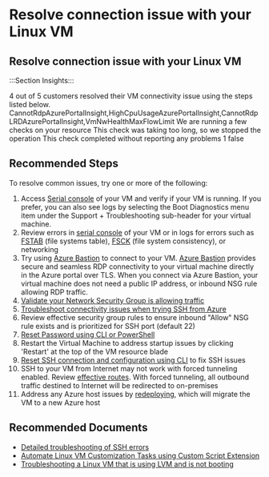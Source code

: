 <properties
	pageTitle="Resolve connection issue with your Linux VM"
	description="Resolve connection issue with your Linux VM"
	ms.author="tibasham"
	displayOrder=""
	articleId="715441d0-a0d3-4b54-a50b-038b1eb3ca04"
	selfHelpType="Apollo"
     	supportTopicIds="1c2f964e-9219-e8fe-f027-95330b445941"
     	productPesIds="15571"
	cloudEnvironments="public"
	ownershipId="Compute_VirtualMachines"
/>

# Resolve connection issue with your Linux VM
## Resolve connection issue with your Linux VM
:::Section Insights:::

4 out of 5 customers resolved their VM connectivity issue using the steps listed below.
<Insight>
	<symptomId>CannotRdpAzurePortalInsight,HighCpuUsageAzurePortalInsight,CannotRdpLRDAzurePortalInsight,VmNwHealthMaxFlowLimit</symptomId>
	<executionText>We are running a few checks on your resource</executionText>
	<timeoutText>This check was taking too long, so we stopped the operation</timeoutText> 
	<noResultText>This check completed without reporting any problems</noResultText>
	<maxInsightCount>1</maxInsightCount>
	<additionalInputsReq>false</additionalInputsReq>
</Insight>

## **Recommended Steps**

To resolve common issues, try one or more of the following:

1. Access [Serial console](data-blade:Microsoft_Azure_Compute.VmSerialConsoleValidationBlade.resourceId.$resourceId) of your VM  and verify if your VM is running. If you prefer, you can also see logs by selecting the Boot Diagnostics menu item under the Support + Troubleshooting sub-header for your virtual machine.
1. Review errors in [serial console](data-blade:Microsoft_Azure_Compute.VmSerialConsoleValidationBlade.resourceId.$resourceId) of your VM or in logs for errors such as [FSTAB](https://support.microsoft.com/help/3206699/azure-linux-vm-cannot-start-because-of-fstab-errors) (file systems table), [FSCK](https://support.microsoft.com/help/3213321/linux-recovery-cannot-ssh-to-linux-vm-due-to-file-system-errors-fsck) (file system consistency), or networking
1. Try using [Azure Bastion](data-blade:Microsoft_Azure_HybridNetworking.BastionHostBlade.resourceId.$resourceId) to connect to your VM.  [Azure Bastion](https://docs.microsoft.com/azure/bastion/bastion-overview) provides secure and seamless RDP connectivity to your virtual machine directly in the Azure portal over TLS. When you connect via Azure Bastion, your virtual machine does not need a public IP address, or inbound NSG rule allowing RDP traffic.
1. [Validate your Network Security Group is allowing traffic](data-blade:microsoft_azure_network.verifyipflowblade.vmId.$resourceId)
1. [Troubleshoot connectivity issues when trying SSH from Azure](data-blade:microsoft_azure_network.NetworkWatcherConnectivityBlade.id.$resourceId)
1. Review effective security group rules to ensure inbound "Allow" NSG rule exists and is prioritized for SSH port (default 22)
1. [Reset Password using CLI or PowerShell](https://docs.microsoft.com/azure/virtual-machines/troubleshooting/troubleshoot-ssh-connection)
1. Restart the Virtual Machine to address startup issues by clicking 'Restart' at the top of the VM resource blade
1. [Reset SSH connection and configuration using CLI](https://docs.microsoft.com/azure/virtual-machines/troubleshooting/troubleshoot-ssh-connection) to fix SSH issues
1. SSH to your VM from Internet may not work with forced tunneling enabled. Review [effective routes](data-blade:Microsoft_Azure_Network.EffectiveRoutesBlade.id.$resourceId). With forced tunneling, all outbound traffic destined to Internet will be redirected to on-premises
1. Address any Azure host issues by [redeploying](data-blade:Microsoft_Azure_Compute.VirtualMachineRedeployViewModel.id.$resourceId), which will migrate the VM to a new Azure host

## **Recommended Documents**

* [Detailed troubleshooting of SSH errors](https://docs.microsoft.com/azure/virtual-machines/troubleshooting/detailed-troubleshoot-ssh-connection) <br>
* [Automate Linux VM Customization Tasks using Custom Script Extension](https://azure.microsoft.com/blog/automate-linux-vm-customization-tasks-using-customscript-extension/)
* [Troubleshooting a Linux VM that is using LVM and is not booting](https://docs.microsoft.com/azure/virtual-machines/troubleshooting/chroot-logical-volume-manager)
